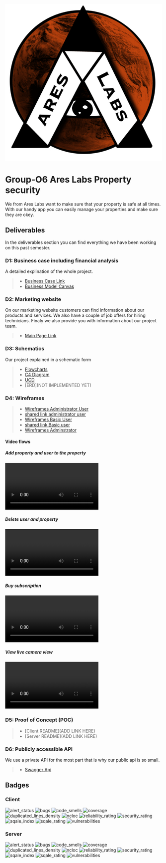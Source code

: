 ![bugs](./AreasLogo.png)
# Group-O6 Ares Labs Property security
We from Ares Labs want to make sure that your property is safe at all times. With our handy app you can easily manage your properties and make sure they are okey.
## Deliverables
In the deliverables section you can find everything we have been working on this past semester.
### D1: Business case including financial analysis 
A detailed explination of the whole project.
> * [Business Case Link](https://docs.google.com/document/d/1ObQ3rBI7G-NltQehbjTW6Hwc3osGvSEEYOYz42bJ8wg/edit?usp=sharing)
> * [Business Model Canvas](https://miro.com/app/board/uXjVPUVqlls=/?share_link_id=908908917304)
### D2: Marketing website 
On our marketing website customers can find information about our products and services. We also have a couple of job offers for hiring technicians. Finaly we also provide you with information about our project team.
> * [Main Page Link](https://ares.koenk.be/) 
### D3: Schematics
Our project explained in a schematic form
> * [Flowcharts](https://lucid.app/lucidchart/a944ed3e-953d-47b2-9475-5d7bc607d37a/edit?viewport_loc=59%2C-642%2C2534%2C1156%2C0_0&invitationId=inv_fd31d9c3-8e78-4bd5-b994-9a9a4866868e)
> * [C4 Diagram](https://lucid.app/lucidchart/f02ad697-dfa5-4c73-a50e-3fec091c6f3a/edit?viewport_loc=-301%2C-256%2C2516%2C1148%2C0_0&invitationId=inv_f0108222-dc29-48bf-9160-9261738712ba)
> * [UCD](https://lucid.app/lucidchart/3fa5e56c-3769-4f19-bb95-b411c15bd9a0/edit?viewport_loc=-618%2C627%2C2957%2C1349%2C0_0&invitationId=inv_1e642771-1511-4dbc-9c67-aa65a08b8316)
> * [ERD](NOT IMPLEMENTED YET)
### D4: Wireframes
> * [Wireframes Administrator User](https://app.moqups.com/Kuc2fZQRVcKK5xP5TpTNb9zflt79wlyj/view/page/aeca3c263)
> * [shared link administrator user](https://app.moqups.com/Kuc2fZQRVcKK5xP5TpTNb9zflt79wlyj/view/page/aeca3c263)
> * [Wireframes Basic User](https://app.moqups.com/jAVXvEnBpjb1M8tUcq6Toozh1w6VihV0/view/page/ad64222d5)
> * [shared link Basic user](https://app.moqups.com/jAVXvEnBpjb1M8tUcq6Toozh1w6VihV0/view/page/ad64222d5)
> * [Wireframes Adminstrator](https://app.moqups.com/9jsg9C5akCLrhODJ8aVPPvIY8un9fuPO/view/page/ad64222d5?ui=0&fit_width=1)

#### Video flows
##### Add property and user to the property
<video src="./User%20flow%20screenrecordings/add_user_and_property.mkv" controls="controls" style="max-width: 730px;">
</video>

##### Delete user and property
<video src="./User%20flow%20screenrecordings/delete_user_and_property.mkv" controls="controls" style="max-width: 730px;">
</video>

##### Buy subscription
<video src="./User%20flow%20screenrecordings/buy_subscription.mkv" controls="controls" style="max-width: 730px;">
</video>

##### View live camera view
<video src="./User%20flow%20screenrecordings/viewing_live_cameras.mkv" controls="controls" style="max-width: 730px;">
</video>






### D5: Proof of Concept (POC)
>* [Client README](ADD LINK HERE)
>* [Server README](ADD LINK HERE)

### D6: Publicly accessible API
We use a private API for the most part that is why our public api is so small.
>* [Swagger Api](https://project-ii.ti.howest.be/monitor/swagger-ui/?url=https://project-ii.ti.howest.be/monitor/apis/group-06)



## Badges

### Client

![alert_status](https://sonar.ti.howest.be/badges/project_badges/measure?project=2022.project-ii%3Amars-client-06&metric=alert_status)
![bugs](https://sonar.ti.howest.be/badges/project_badges/measure?project=2022.project-ii%3Amars-client-06&metric=bugs)
![code_smells](https://sonar.ti.howest.be/badges/project_badges/measure?project=2022.project-ii%3Amars-client-06&metric=code_smells)
![coverage](https://sonar.ti.howest.be/badges/project_badges/measure?project=2022.project-ii%3Amars-client-06&metric=coverage)
![duplicated_lines_density](https://sonar.ti.howest.be/badges/project_badges/measure?project=2022.project-ii%3Amars-client-06&metric=duplicated_lines_density)
![ncloc](https://sonar.ti.howest.be/badges/project_badges/measure?project=2022.project-ii%3Amars-client-06&metric=ncloc)
![reliability_rating](https://sonar.ti.howest.be/badges/project_badges/measure?project=2022.project-ii%3Amars-client-06&metric=reliability_rating)
![security_rating](https://sonar.ti.howest.be/badges/project_badges/measure?project=2022.project-ii%3Amars-client-06&metric=security_rating)
![sqale_index](https://sonar.ti.howest.be/badges/project_badges/measure?project=2022.project-ii%3Amars-client-06&metric=sqale_index)
![sqale_rating](https://sonar.ti.howest.be/badges/project_badges/measure?project=2022.project-ii%3Amars-client-06&metric=sqale_rating)
![vulnerabilities](https://sonar.ti.howest.be/badges/project_badges/measure?project=2022.project-ii%3Amars-client-06&metric=vulnerabilities)

### Server

![alert_status](https://sonar.ti.howest.be/badges/project_badges/measure?project=2022.project-ii%3Amars-server-06&metric=alert_status)
![bugs](https://sonar.ti.howest.be/badges/project_badges/measure?project=2022.project-ii%3Amars-server-06&metric=bugs)
![code_smells](https://sonar.ti.howest.be/badges/project_badges/measure?project=2022.project-ii%3Amars-server-06&metric=code_smells)
![coverage](https://sonar.ti.howest.be/badges/project_badges/measure?project=2022.project-ii%3Amars-server-06&metric=coverage)
![duplicated_lines_density](https://sonar.ti.howest.be/badges/project_badges/measure?project=2022.project-ii%3Amars-server-06&metric=duplicated_lines_density)
![ncloc](https://sonar.ti.howest.be/badges/project_badges/measure?project=2022.project-ii%3Amars-server-06&metric=ncloc)
![reliability_rating](https://sonar.ti.howest.be/badges/project_badges/measure?project=2022.project-ii%3Amars-server-06&metric=reliability_rating)
![security_rating](https://sonar.ti.howest.be/badges/project_badges/measure?project=2022.project-ii%3Amars-server-06&metric=security_rating)
![sqale_index](https://sonar.ti.howest.be/badges/project_badges/measure?project=2022.project-ii%3Amars-server-06&metric=sqale_index)
![sqale_rating](https://sonar.ti.howest.be/badges/project_badges/measure?project=2022.project-ii%3Amars-server-06&metric=sqale_rating)
![vulnerabilities](https://sonar.ti.howest.be/badges/project_badges/measure?project=2022.project-ii%3Amars-server-06&metric=vulnerabilities)






